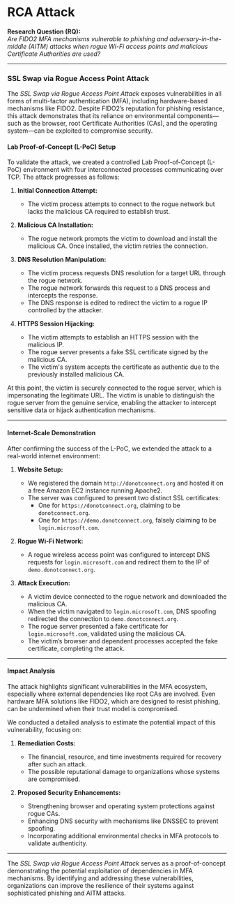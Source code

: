 # RCA Attack

**Research Question (RQ):**  
*Are FIDO2 MFA mechanisms vulnerable to phishing and adversary-in-the-middle (AITM) attacks when rogue Wi-Fi access points and malicious Certificate Authorities are used?*

---

### **SSL Swap via Rogue Access Point Attack**  

The *SSL Swap via Rogue Access Point Attack* exposes vulnerabilities in all forms of multi-factor authentication (MFA), including hardware-based mechanisms like FIDO2. Despite FIDO2’s reputation for phishing resistance, this attack demonstrates that its reliance on environmental components—such as the browser, root Certificate Authorities (CAs), and the operating system—can be exploited to compromise security.

#### **Lab Proof-of-Concept (L-PoC) Setup**

To validate the attack, we created a controlled Lab Proof-of-Concept (L-PoC) environment with four interconnected processes communicating over TCP. The attack progresses as follows:

1. **Initial Connection Attempt:**  
   - The victim process attempts to connect to the rogue network but lacks the malicious CA required to establish trust.

2. **Malicious CA Installation:**  
   - The rogue network prompts the victim to download and install the malicious CA. Once installed, the victim retries the connection.

3. **DNS Resolution Manipulation:**  
   - The victim process requests DNS resolution for a target URL through the rogue network.  
   - The rogue network forwards this request to a DNS process and intercepts the response.  
   - The DNS response is edited to redirect the victim to a rogue IP controlled by the attacker.

4. **HTTPS Session Hijacking:**  
   - The victim attempts to establish an HTTPS session with the malicious IP.  
   - The rogue server presents a fake SSL certificate signed by the malicious CA.  
   - The victim's system accepts the certificate as authentic due to the previously installed malicious CA.

At this point, the victim is securely connected to the rogue server, which is impersonating the legitimate URL. The victim is unable to distinguish the rogue server from the genuine service, enabling the attacker to intercept sensitive data or hijack authentication mechanisms.

---

#### **Internet-Scale Demonstration**

After confirming the success of the L-PoC, we extended the attack to a real-world internet environment:

1. **Website Setup:**  
   - We registered the domain `http://donotconnect.org` and hosted it on a free Amazon EC2 instance running Apache2.  
   - The server was configured to present two distinct SSL certificates:
     - One for `https://donotconnect.org`, claiming to be `donotconnect.org`.
     - One for `https://demo.donotconnect.org`, falsely claiming to be `login.microsoft.com`.

2. **Rogue Wi-Fi Network:**  
   - A rogue wireless access point was configured to intercept DNS requests for `login.microsoft.com` and redirect them to the IP of `demo.donotconnect.org`.

3. **Attack Execution:**  
   - A victim device connected to the rogue network and downloaded the malicious CA.  
   - When the victim navigated to `login.microsoft.com`, DNS spoofing redirected the connection to `demo.donotconnect.org`.  
   - The rogue server presented a fake certificate for `login.microsoft.com`, validated using the malicious CA.  
   - The victim’s browser and dependent processes accepted the fake certificate, completing the attack.

---

#### **Impact Analysis**

The attack highlights significant vulnerabilities in the MFA ecosystem, especially where external dependencies like root CAs are involved. Even hardware MFA solutions like FIDO2, which are designed to resist phishing, can be undermined when their trust model is compromised.

We conducted a detailed analysis to estimate the potential impact of this vulnerability, focusing on:

1. **Remediation Costs:**  
   - The financial, resource, and time investments required for recovery after such an attack.  
   - The possible reputational damage to organizations whose systems are compromised.

2. **Proposed Security Enhancements:**  
   - Strengthening browser and operating system protections against rogue CAs.  
   - Enhancing DNS security with mechanisms like DNSSEC to prevent spoofing.  
   - Incorporating additional environmental checks in MFA protocols to validate authenticity.

---

The *SSL Swap via Rogue Access Point Attack* serves as a proof-of-concept demonstrating the potential exploitation of dependencies in MFA mechanisms. By identifying and addressing these vulnerabilities, organizations can improve the resilience of their systems against sophisticated phishing and AITM attacks.
